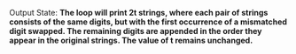 Output State: **The loop will print 2t strings, where each pair of strings consists of the same digits, but with the first occurrence of a mismatched digit swapped. The remaining digits are appended in the order they appear in the original strings. The value of t remains unchanged.**